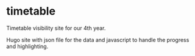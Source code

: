 # timetable
Timetable visibility site for our 4th year.

Hugo site with json file for the data and javascript to handle the progress and highlighting.
